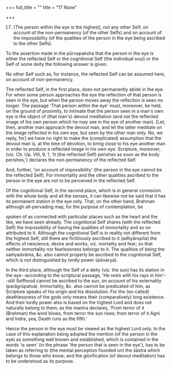 +++
full_title = ""
title = "17 None"

+++




17. (The person within the eye is the highest), not any other Self; on account of the non-permanency (of the other Selfs) and on account of the impossibility (of the qualities of the person in the eye being ascribed to the other Selfs).

To the assertion made in the pūrvapaksha that the person in the eye is either the reflected Self or the cognitional Self (the individual soul) or the Self of some deity the following answer is given.

No other Self such as, for instance, the reflected Self can be assumed here, on account of non-permanency.

The reflected Self, in the first place, does not permanently abide in the eye. For when some person approaches the eye the reflection of that person is seen in the eye, but when the person moves away the reflection is seen no longer. The passage 'That person within the eye' must, moreover, be held, on the ground of proximity, to intimate that the person seen in a man's own eye is the object of (that man's) devout meditation (and not the reflected image of his own person which he may see in the eye of another man). [Let, then, another man approach the devout man, and let the latter meditate on the image reflected in his own eye, but seen by the other man only. No, we reply, for] we have no right to make the (complicated) assumption that the devout man is, at the time of devotion, to bring close to his eye another man in order to produce a reflected image in his own eye. Scripture, moreover, (viz. Cḥ. Up. VIII, 9, 1, 'It (the reflected Self) perishes as soon as the body perishes,') declares the non-permanency of the reflected Self.

And, further, 'on account of impossibility' (the person in the eye cannot be the reflected Self). For immortality and the other qualities ascribed to the person in the eye are not to be perceived in the reflected Self.

Of the cognitional Self, in the second place, which is in general connexion with the whole body and all the senses, it can likewise not be said that it has its permanent station in the eye only. That, on the other hand, Brahman although all-pervading may, for the purpose of contemplation, be

spoken of as connected with particular places such as the heart and the like, we have seen already. The cognitional Self shares (with the reflected Self) the impossibility of having the qualities of immortality and so on attributed to it. Although the cognitional Self is in reality not different from the highest Self, still there are fictitiously ascribed to it (adhyāropita) the effects of nescience, desire and works, viz. mortality and fear; so that neither immortality nor fearlessness belongs to it. The qualities of being the saṁyadvāma, &c. also cannot properly be ascribed to the cognitional Self, which is not distinguished by lordly power (aiśvarya).

In the third place, although the Self of a deity (viz. the sun) has its station in the eye--according to the scriptural passage, 'He rests with his rays in him'--still Selfhood cannot be ascribed to the sun, on account of his externality (parāgrūpatva). Immortality, &c. also cannot be predicated of him, as Scripture speaks of his origin and his dissolution. For the (so-called) deathlessness of the gods only means their (comparatively) long existence. And their lordly power also is based on the highest Lord and does not naturally belong to them; as the mantra declares, 'From terror of it (Brahman) the wind blows, from terror the sun rises; from terror of it Agni and Indra, yea, Death runs as the fifth.'

Hence the person in the eye must be viewed as the highest Lord only. In the case of this explanation being adopted the mention (of the person in the eye) as something well known and established, which is contained in the words 'is seen' (in the phrase 'the person that is seen in the eye'), has to be taken as referring to (the mental perception founded on) the śāstra which belongs to those who know; and the glorification (of devout meditation) has to be understood as its purpose.

